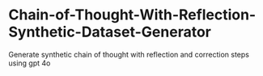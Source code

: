 # Chain-of-Thought-With-Reflection-Synthetic-Dataset-Generator
Generate synthetic chain of thought with reflection and correction steps using gpt 4o
